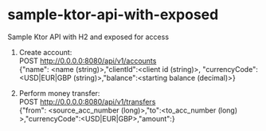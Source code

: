 # sample-ktor-api-with-exposed
Sample Ktor API with H2 and exposed for access

1) Create account:  
POST http://0.0.0.0:8080/api/v1/accounts  
{"name": <name (string)>,"clientId":<client id (string)>, "currencyCode":<USD|EUR|GBP (string)>,"balance":<starting balance (decimal)>}
  
2) Perform money transfer:  
POST http://0.0.0.0:8080/api/v1/transfers  
{"from": <source_acc_number (long)>,"to":<to_acc_number (long) >,"currencyCode":<USD|EUR|GBP>,"amount":<decimal>}
